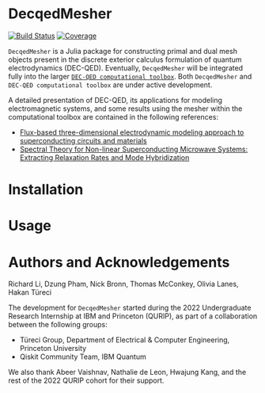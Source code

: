 # DecqedMesher

[![Build Status](https://github.com/richarddengli/DecqedMesher/actions/workflows/CI.yml/badge.svg?branch=main)](https://github.com/richarddengli/DecqedMesher/actions/workflows/CI.yml?query=branch%3Amain)
[![Coverage](https://codecov.io/gh/richarddengli/DecqedMesher/branch/main/graph/badge.svg)](https://codecov.io/gh/richarddengli/DecqedMesher)

``DecqedMesher`` is a Julia package for constructing primal and dual mesh objects present in the discrete exterior calculus formulation of quantum electrodynamics (DEC-QED). Eventually, ``DecqedMesher`` will be integrated fully into the larger [``DEC-QED computational toolbox``](https://github.com/dnpham23/DEC-QED). Both ``DecqedMesher`` and ``DEC-QED computational toolbox`` are under active development.

A detailed presentation of DEC-QED, its applications for modeling electromagnetic systems, and some results using the mesher within the computational toolbox are contained in the following references:
- [Flux-based three-dimensional electrodynamic modeling approach to superconducting circuits and materials](https://journals.aps.org/pra/abstract/10.1103/PhysRevA.107.053704)
- [Spectral Theory for Non-linear Superconducting Microwave Systems: Extracting Relaxation Rates and Mode Hybridization](https://arxiv.org/abs/2309.03435)

# Installation


# Usage


# Authors and Acknowledgements
Richard Li, Dzung Pham, Nick Bronn, Thomas McConkey, Olivia Lanes, Hakan Türeci

The development for ``DecqedMesher`` started during the 2022 Undergraduate Research Internship at IBM and Princeton (QURIP), as part of a collaboration between the following groups:
- Türeci Group, Department of Electrical & Computer Engineering, Princeton University
- Qiskit Community Team, IBM Quantum

We also thank Abeer Vaishnav, Nathalie de Leon, Hwajung Kang, and the rest of the 2022 QURIP cohort for their support.
